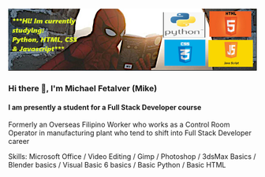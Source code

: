 ![](https://github.com/m8ksGH/m8ksGH/blob/main/s1.png)
### Hi there 👋, I'm Michael Fetalver (Mike)
#### I am presently a student for a Full Stack Developer course 

Formerly an Overseas Filipino Worker who works as a Control Room Operator in  manufacturing plant who tend to shift into Full Stack Developer career  

Skills: Microsoft Office / Video Editing / Gimp / Photoshop / 3dsMax Basics / Blender basics / Visual Basic 6 basics / Basic Python / Basic HTML








